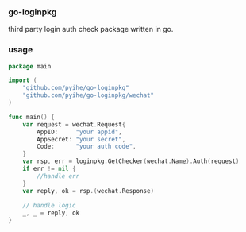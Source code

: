### go-loginpkg
third party login auth check package written in go.

### usage
```go
package main

import (
    "github.com/pyihe/go-loginpkg"
    "github.com/pyihe/go-loginpkg/wechat"
)

func main() {
    var request = wechat.Request{
        AppID:     "your appid",
        AppSecret: "your secret",
        Code:      "your auth code",
    }
    var rsp, err = loginpkg.GetChecker(wechat.Name).Auth(request)
    if err != nil {
        //handle err
    }
    var reply, ok = rsp.(wechat.Response)
    
    // handle logic
    _, _ = reply, ok
}
```
